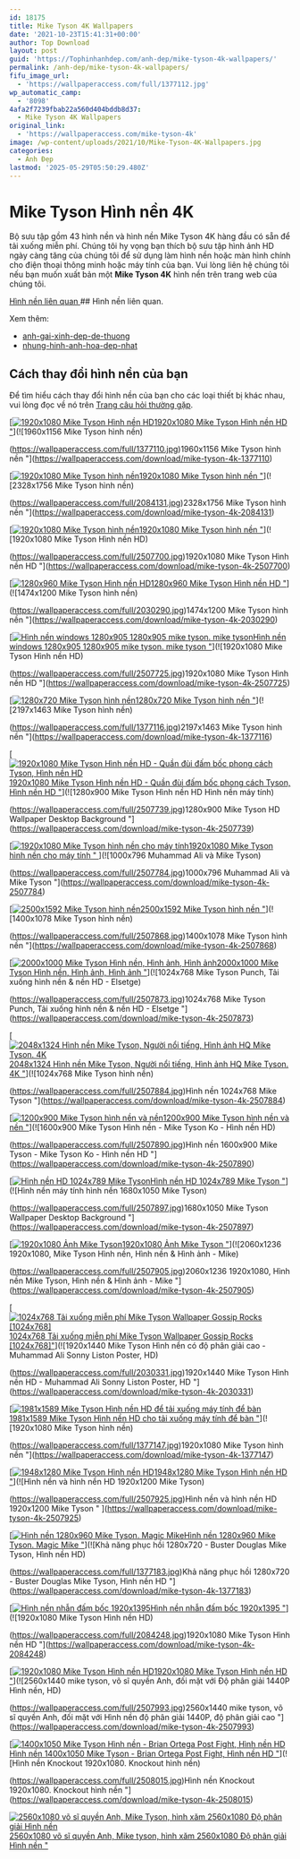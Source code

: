 ```yaml
---
id: 18175
title: Mike Tyson 4K Wallpapers
date: '2021-10-23T15:41:31+00:00'
author: Top Download
layout: post
guid: 'https://Tophinhanhdep.com/anh-dep/mike-tyson-4k-wallpapers/'
permalink: /anh-dep/mike-tyson-4k-wallpapers/
fifu_image_url:
  - 'https://wallpaperaccess.com/full/1377112.jpg'
wp_automatic_camp:
  - '8098'
4afa2f7239fbab22a560d404bddb8d37:
  - Mike Tyson 4K Wallpapers
original_link:
  - 'https://wallpaperaccess.com/mike-tyson-4k'
image: /wp-content/uploads/2021/10/Mike-Tyson-4K-Wallpapers.jpg
categories:
  - Ảnh Đẹp
lastmod: '2025-05-29T05:50:29.480Z'
---
```

# Mike Tyson Hình nền 4K

Bộ sưu tập gồm 43 hình nền và hình nền Mike Tyson 4K hàng đầu có sẵn để tải xuống miễn phí. Chúng tôi hy vọng bạn thích bộ sưu tập hình ảnh HD ngày càng tăng của chúng tôi để sử dụng làm hình nền hoặc màn hình chính cho điện thoại thông minh hoặc máy tính của bạn. Vui lòng liên hệ chúng tôi nếu bạn muốn xuất bản một **Mike Tyson 4K** hình nền trên trang web của chúng tôi.

[Hình nền liên quan ](#related) ## Hình nền liên quan.

   
 Xem thêm:

   
- [anh-gai-xinh-dep-de-thuong](https://tophinhanhdep.com/gai-xinh/anh-gai-xinh-dep-de-thuong/)
- [nhung-hinh-anh-hoa-dep-nhat](https://tophinhanhdep.com/hinh-hoa-dep/nhung-hinh-anh-hoa-dep-nhat/)

## Cách thay đổi hình nền của bạn

Để tìm hiểu cách thay đổi hình nền của bạn cho các loại thiết bị khác nhau, vui lòng đọc về nó trên [Trang câu hỏi thường gặp](https://tophinhanhdep.com/faq/).

  
[[![1920x1080 Mike Tyson Hình nền HD](https://wallpaperaccess.com/full/1377112.jpg)1920x1080 Mike Tyson Hình nền HD "](https://wallpaperaccess.com/download/mike-tyson-4k-1377112)](![1960x1156 Mike Tyson hình nền)

(https://wallpaperaccess.com/full/1377110.jpg)1960x1156 Mike Tyson hình nền "](https://wallpaperaccess.com/download/mike-tyson-4k-1377110)

[[![1920x1080 Mike Tyson hình nền](https://wallpaperaccess.com/full/1377160.jpg)1920x1080 Mike Tyson hình nền "](https://wallpaperaccess.com/download/mike-tyson-4k-1377160)](![2328x1756 Mike Tyson hình nền)

(https://wallpaperaccess.com/full/2084131.jpg)2328x1756 Mike Tyson hình nền "](https://wallpaperaccess.com/download/mike-tyson-4k-2084131)

[[![1920x1080 Mike Tyson hình nền](https://wallpaperaccess.com/full/2507697.jpg)1920x1080 Mike Tyson hình nền "](https://wallpaperaccess.com/download/mike-tyson-4k-2507697)](![1920x1080 Mike Tyson Hình nền HD)

(https://wallpaperaccess.com/full/2507700.jpg)1920x1080 Mike Tyson Hình nền HD "](https://wallpaperaccess.com/download/mike-tyson-4k-2507700)

[[![1280x960 Mike Tyson Hình nền HD](https://wallpaperaccess.com/full/1377136.jpg)1280x960 Mike Tyson Hình nền HD "](https://wallpaperaccess.com/download/mike-tyson-4k-1377136)](![1474x1200 Mike Tyson hình nền)

(https://wallpaperaccess.com/full/2030290.jpg)1474x1200 Mike Tyson hình nền "](https://wallpaperaccess.com/download/mike-tyson-4k-2030290)

[[![Hình nền windows 1280x905 1280x905 mike tyson.  mike tyson](https://wallpaperaccess.com/full/1377127.jpg)Hình nền windows 1280x905 1280x905 mike tyson. mike tyson "](https://wallpaperaccess.com/download/mike-tyson-4k-1377127)](![1920x1080 Mike Tyson Hình nền HD)

(https://wallpaperaccess.com/full/2507725.jpg)1920x1080 Mike Tyson Hình nền HD "](https://wallpaperaccess.com/download/mike-tyson-4k-2507725)

[[![1280x720 Mike Tyson hình nền](https://wallpaperaccess.com/full/1377124.jpg)1280x720 Mike Tyson hình nền "](https://wallpaperaccess.com/download/mike-tyson-4k-1377124)](![2197x1463 Mike Tyson hình nền)

(https://wallpaperaccess.com/full/1377116.jpg)2197x1463 Mike Tyson hình nền "](https://wallpaperaccess.com/download/mike-tyson-4k-1377116)

[[![1920x1080 Mike Tyson Hình nền HD - Quần đùi đấm bốc phong cách Tyson, Hình nền HD](https://wallpaperaccess.com/full/2507733.jpg)1920x1080 Mike Tyson Hình nền HD - Quần đùi đấm bốc phong cách Tyson, Hình nền HD "](https://wallpaperaccess.com/download/mike-tyson-4k-2507733)](![1280x900 Mike Tyson Hình nền HD Hình nền máy tính)

(https://wallpaperaccess.com/full/2507739.jpg)1280x900 Mike Tyson HD Wallpaper Desktop Background "](https://wallpaperaccess.com/download/mike-tyson-4k-2507739)

[[![1920x1080 Mike Tyson hình nền cho máy tính](https://wallpaperaccess.com/full/2507768.jpg)1920x1080 Mike Tyson hình nền cho máy tính " ](https://wallpaperaccess.com/download/mike-tyson-4k-2507768)](![1000x796 Muhammad Ali và Mike Tyson)

(https://wallpaperaccess.com/full/2507784.jpg)1000x796 Muhammad Ali và Mike Tyson "](https://wallpaperaccess.com/download/mike-tyson-4k-2507784)

[[![2500x1592 Mike Tyson hình nền](https://wallpaperaccess.com/full/2507863.jpg)2500x1592 Mike Tyson hình nền "](https://wallpaperaccess.com/download/mike-tyson-4k-2507863)](![1400x1078 Mike Tyson hình nền)

(https://wallpaperaccess.com/full/2507868.jpg)1400x1078 Mike Tyson hình nền "](https://wallpaperaccess.com/download/mike-tyson-4k-2507868)

[[![2000x1000 Mike Tyson Hình nền, Hình ảnh, Hình ảnh](https://wallpaperaccess.com/full/2507871.jpg)2000x1000 Mike Tyson Hình nền, Hình ảnh, Hình ảnh "](https://wallpaperaccess.com/download/mike-tyson-4k-2507871)](![1024x768 Mike Tyson Punch, Tải xuống hình nền & nền HD - Elsetge)

(https://wallpaperaccess.com/full/2507873.jpg)1024x768 Mike Tyson Punch, Tải xuống hình nền &amp; nền HD - Elsetge "](https://wallpaperaccess.com/download/mike-tyson-4k-2507873)

[[![2048x1324 Hình nền Mike Tyson, Người nổi tiếng, Hình ảnh HQ Mike Tyson.  4K](https://wallpaperaccess.com/full/2507882.jpg)2048x1324 Hình nền Mike Tyson, Người nổi tiếng, Hình ảnh HQ Mike Tyson. 4K "](https://wallpaperaccess.com/download/mike-tyson-4k-2507882)](![1024x768 Mike Tyson hình nền)

(https://wallpaperaccess.com/full/2507884.jpg)Hình nền 1024x768 Mike Tyson "](https://wallpaperaccess.com/download/mike-tyson-4k-2507884)

[[![1200x900 Mike Tyson hình nền và nền](https://wallpaperaccess.com/full/2507885.jpg)1200x900 Mike Tyson hình nền và nền "](https://wallpaperaccess.com/download/mike-tyson-4k-2507885)](![1600x900 Mike Tyson Hình nền - Mike Tyson Ko - Hình nền HD)

(https://wallpaperaccess.com/full/2507890.jpg)Hình nền 1600x900 Mike Tyson - Mike Tyson Ko - Hình nền HD "](https://wallpaperaccess.com/download/mike-tyson-4k-2507890)

[[![Hình nền HD 1024x789 Mike Tyson](https://wallpaperaccess.com/full/2507893.jpg)Hình nền HD 1024x789 Mike Tyson "](https://wallpaperaccess.com/download/mike-tyson-4k-2507893)](![Hình nền máy tính hình nền 1680x1050 Mike Tyson)

(https://wallpaperaccess.com/full/2507897.jpg)1680x1050 Mike Tyson Wallpaper Desktop Background "](https://wallpaperaccess.com/download/mike-tyson-4k-2507897)

[[![1920x1080 Ảnh Mike Tyson](https://wallpaperaccess.com/full/2507903.png)1920x1080 Ảnh Mike Tyson "](https://wallpaperaccess.com/download/mike-tyson-4k-2507903)](![2060x1236 1920x1080, Mike Tyson Hình nền, Hình nền & Hình ảnh - Mike)

(https://wallpaperaccess.com/full/2507905.jpg)2060x1236 1920x1080, Hình nền Mike Tyson, Hình nền &amp; Hình ảnh - Mike "](https://wallpaperaccess.com/download/mike-tyson-4k-2507905)

[[![1024x768 Tải xuống miễn phí Mike Tyson Wallpaper Gossip Rocks [1024x768]](https://wallpaperaccess.com/full/2507906.jpg)1024x768 Tải xuống miễn phí Mike Tyson Wallpaper Gossip Rocks \[1024x768\]"](https://wallpaperaccess.com/download/mike-tyson-4k-2507906)](![1920x1440 Mike Tyson Hình nền có độ phân giải cao - Muhammad Ali Sonny Liston Poster, HD)

(https://wallpaperaccess.com/full/2030331.jpg)1920x1440 Mike Tyson Hình nền HD - Muhammad Ali Sonny Liston Poster, HD "](https://wallpaperaccess.com/download/mike-tyson-4k-2030331)

[[![1981x1589 Mike Tyson Hình nền HD để tải xuống máy tính để bàn](https://wallpaperaccess.com/full/2507909.jpg)1981x1589 Mike Tyson Hình nền HD cho tải xuống máy tính để bàn "](https://wallpaperaccess.com/download/mike-tyson-4k-2507909)](![1920x1080 Mike Tyson hình nền)

(https://wallpaperaccess.com/full/1377147.jpg)1920x1080 Mike Tyson hình nền "](https://wallpaperaccess.com/download/mike-tyson-4k-1377147)

[[![1948x1280 Mike Tyson Hình nền HD](https://wallpaperaccess.com/full/2507911.jpg)1948x1280 Mike Tyson Hình nền HD "](https://wallpaperaccess.com/download/mike-tyson-4k-2507911)](![Hình nền và hình nền HD 1920x1200 Mike Tyson)

(https://wallpaperaccess.com/full/2507925.jpg)Hình nền và hình nền HD 1920x1200 Mike Tyson " ](https://wallpaperaccess.com/download/mike-tyson-4k-2507925)

[[![Hình nền 1280x960 Mike Tyson.  Magic Mike](https://wallpaperaccess.com/full/2507931.jpg)Hình nền 1280x960 Mike Tyson. Magic Mike "](https://wallpaperaccess.com/download/mike-tyson-4k-2507931)](![Khả năng phục hồi 1280x720 - Buster Douglas Mike Tyson, Hình nền HD)

(https://wallpaperaccess.com/full/1377183.jpg)Khả năng phục hồi 1280x720 - Buster Douglas Mike Tyson, Hình nền HD "](https://wallpaperaccess.com/download/mike-tyson-4k-1377183)

[[![Hình nền nhẫn đấm bốc 1920x1395](https://wallpaperaccess.com/full/2507976.jpg)Hình nền nhẫn đấm bốc 1920x1395 "](https://wallpaperaccess.com/download/mike-tyson-4k-2507976)](![1920x1080 Mike Tyson Hình nền HD)

(https://wallpaperaccess.com/full/2084248.jpg)1920x1080 Mike Tyson Hình nền HD "](https://wallpaperaccess.com/download/mike-tyson-4k-2084248)

[[![1920x1080 Mike Tyson Hình nền HD](https://wallpaperaccess.com/full/2507983.jpg)1920x1080 Mike Tyson Hình nền HD "](https://wallpaperaccess.com/download/mike-tyson-4k-2507983)](![2560x1440 mike tyson, võ sĩ quyền Anh, đối mặt với Độ phân giải 1440P Hình nền, HD)

(https://wallpaperaccess.com/full/2507993.jpg)2560x1440 mike tyson, võ sĩ quyền Anh, đối mặt với Hình nền độ phân giải 1440P, độ phân giải cao "](https://wallpaperaccess.com/download/mike-tyson-4k-2507993)

[[![1400x1050 Mike Tyson Hình nền - Brian Ortega Post Fight, Hình nền HD](https://wallpaperaccess.com/full/2030353.jpg)Hình nền 1400x1050 Mike Tyson - Brian Ortega Post Fight, Hình nền HD "](https://wallpaperaccess.com/download/mike-tyson-4k-2030353)](![Hình nền Knockout 1920x1080.  Knockout hình nền)

(https://wallpaperaccess.com/full/2508015.jpg)Hình nền Knockout 1920x1080. Knockout hình nền "](https://wallpaperaccess.com/download/mike-tyson-4k-2508015)

[![2560x1080 võ sĩ quyền Anh, Mike Tyson, hình xăm 2560x1080 Độ phân giải Hình nền](https://wallpaperaccess.com/full/2508037.jpg)2560x1080 võ sĩ quyền Anh, Mike tyson, hình xăm 2560x1080 Độ phân giải Hình nền "](https://wallpaperaccess.com/download/mike-tyson-4k-2508037)

